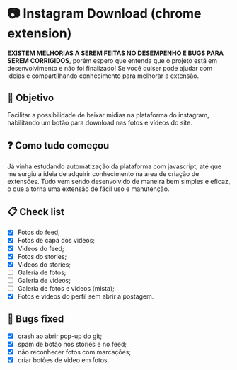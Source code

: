 # :camera: Instagram Download (chrome extension)
**EXISTEM MELHORIAS A SEREM FEITAS NO DESEMPENHO E BUGS PARA SEREM CORRIGIDOS**, porém espero que entenda que o projeto está em desenvolvimento e não foi finalizado! Se você quiser pode ajudar com ideias e compartilhando conhecimento para melhorar a extensão.

## :pushpin: Objetivo
Facilitar a possibilidade de baixar midias na plataforma do instagram, habilitando um botão para download nas fotos e vídeos do site.


## :question: Como tudo começou
Já vinha estudando automatização da plataforma com javascript, até que me surgiu a ideia de adquirir conhecimento na area de criação de extensões. Tudo vem sendo desenvolvido de maneira bem simples e eficaz, o que a torna uma extensão de fácil uso e manutenção.

## :clipboard: Check list
- [x] Fotos do feed;
- [x] Fotos de capa dos vídeos;
- [x] Videos do feed;
- [x] Fotos do stories;
- [x] Videos do stories;
- [ ] Galeria de fotos;
- [ ] Galeria de videos;
- [ ] Galeria de fotos e videos (mista);
- [x] Fotos e videos do perfil sem abrir a postagem.

## :loudspeaker: Bugs fixed
- [x] crash ao abrir pop-up do git;
- [x] spam de botão nos stories e no feed;
- [x] não reconhecer fotos com marcações;
- [x] criar botões de video em fotos.
